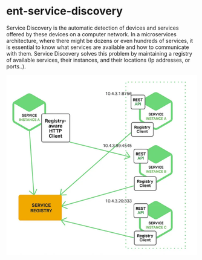 # ent-service-discovery

Service Discovery is the automatic detection of devices and services offered by these devices on a computer network. In a microservices architecture, where there might be dozens or even hundreds of services, it is essential to know what services are available and how to communicate with them. Service Discovery solves this problem by maintaining a registry of available services, their instances, and their locations (Ip addresses, or ports..).

![img.png](img.png)